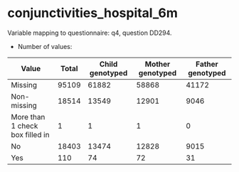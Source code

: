 # conjunctivities_hospital_6m
Variable mapping to questionnaire: q4, question DD294.
- Number of values:

| Value | Total | Child genotyped | Mother genotyped | Father genotyped |
| ----- | ----- | --------------- | ---------------- | ---------------- |
| Missing | 95109 | 61882 | 58868 | 41172 |
| Non-missing | 18514 | 13549 | 12901 | 9046 |
| More than 1 check box filled in | 1 | 1 | 1 |0 |
| No | 18403 | 13474 | 12828 |9015 |
| Yes | 110 | 74 | 72 |31 |



